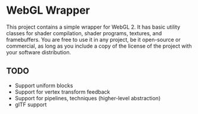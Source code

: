 # WebGL Wrapper

This project contains a simple wrapper for WebGL 2. It has basic
utility classes for shader compilation, shader programs, textures,
and framebuffers. You are free to use it in any project, be it
open-source or commercial, as long as you include a copy of the
license of the project with your software distribution.

## TODO

* Support uniform blocks
* Support for vertex transform feedback
* Support for pipelines, techniques (higher-level abstraction)
* glTF support